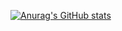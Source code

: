 [![Anurag's GitHub stats](https://github-readme-stats.vercel.app/api?username=metehnay&show_icons=true&theme=radical)](https://github.com/anuraghazra/github-readme-stats)
